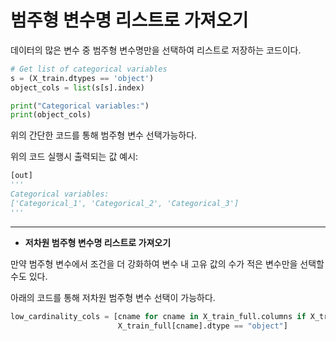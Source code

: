 # 범주형 변수명 리스트로 가져오기

데이터의 많은 변수 중 범주형 변수명만을 선택하여 리스트로 저장하는 코드이다.

```python
# Get list of categorical variables
s = (X_train.dtypes == 'object')
object_cols = list(s[s].index)

print("Categorical variables:")
print(object_cols)
```
위의 간단한 코드를 통해 범주형 변수 선택가능하다.

위의 코드 실행시 출력되는 값 예시:
```python
[out]
'''
Categorical variables:
['Categorical_1', 'Categorical_2', 'Categorical_3']
'''
```  

---

- <b>저차원 범주형 변수명 리스트로 가져오기</b>

만약 범주형 변수에서 조건을 더 강화하여 변수 내 고유 값의 수가 적은 변수만을 선택할 수도 있다.  

아래의 코드를 통해 저차원 범주형 변수 선택이 가능하다.
```python
low_cardinality_cols = [cname for cname in X_train_full.columns if X_train_full[cname].nunique() < 10 and 
                        X_train_full[cname].dtype == "object"]
```
